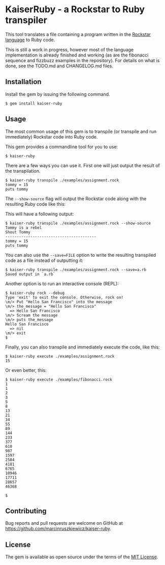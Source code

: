 # KaiserRuby - a Rockstar to Ruby transpiler

This tool translates a file containing a program written in the [Rockstar language](https://github.com/dylanbeattie/rockstar) to Ruby code.

This is still a work in progress, however most of the language implementation is already finished and working (as are the fibonacci sequence and fizzbuzz examples in the repository). For details on what is done, see the TODO.md and CHANGELOG.md files.

## Installation

Install the gem by issuing the following command.

    $ gem install kaiser-ruby

## Usage

The most common usage of this gem is to transpile (or transpile and run immediately) Rockstar code into Ruby code.

This gem provides a commandline tool for you to use:

    $ kaiser-ruby

There are a few ways you can use it. First one will just output the result of the transpilation.

```
$ kaiser-ruby transpile ./examples/assignment.rock
tommy = 15
puts tommy

```

The `--show-source` flag will output the Rockstar code along with the resulting Ruby code like this:

This will have a following output:

```
$ kaiser-ruby transpile ./examples/assignment.rock --show-source
Tommy is a rebel
Shout Tommy
----------------------------------------
tommy = 15
puts tommy

```

You can also use the `--save=FILE` option to write the resulting transpiled code as a file instead of outputting it:

```
$ kaiser-ruby transpile ./examples/assignment.rock --save=a.rb
Saved output in `a.rb`

```

Another option is to run an interactive console (REPL):

```
$ kaiser-ruby rock --debug
Type 'exit' to exit the console. Otherwise, rock on!
\m/> Put "Hello San Francisco" into the message
\m/> the_message = "Hello San Francisco"
  => Hello San Francisco
\m/> Scream the message
\m/> puts the_message
Hello San Francisco
  => nil
\m/> exit
$
```

Finally, you can also transpile and immediately execute the code, like this:

```
$ kaiser-ruby execute ./examples/assignment.rock
15

```

Or even better, this:

```
$ kaiser-ruby execute ./examples/fibonacci.rock
1
1
2
3
5
8
13
21
34
55
89
144
233
377
610
987
1597
2584
4181
6765
10946
17711
28657
46368

$
```

## Contributing

Bug reports and pull requests are welcome on GitHub at https://github.com/marcinruszkiewicz/kaiser-ruby.

## License

The gem is available as open source under the terms of the [MIT License](https://opensource.org/licenses/MIT).
